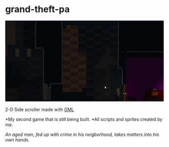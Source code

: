 # grand-theft-pa
![](kg.gif)

2-D Side scroller made with [GML](https://www.yoyogames.com/gamemaker)

*My second game that is still being built. 
*All scripts and sprites created by me.

_An aged man, fed up with crime in his neigborhood, takes matters into his own hands._
